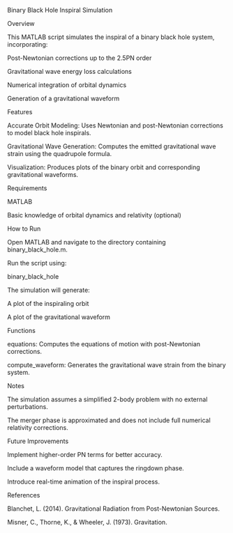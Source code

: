 Binary Black Hole Inspiral Simulation

Overview

This MATLAB script simulates the inspiral of a binary black hole system, incorporating:

Post-Newtonian corrections up to the 2.5PN order

Gravitational wave energy loss calculations

Numerical integration of orbital dynamics

Generation of a gravitational waveform

Features

Accurate Orbit Modeling: Uses Newtonian and post-Newtonian corrections to model black hole inspirals.

Gravitational Wave Generation: Computes the emitted gravitational wave strain using the quadrupole formula.

Visualization: Produces plots of the binary orbit and corresponding gravitational waveforms.

Requirements

MATLAB

Basic knowledge of orbital dynamics and relativity (optional)

How to Run

Open MATLAB and navigate to the directory containing binary_black_hole.m.

Run the script using:

binary_black_hole

The simulation will generate:

A plot of the inspiraling orbit

A plot of the gravitational waveform

Functions

equations: Computes the equations of motion with post-Newtonian corrections.

compute_waveform: Generates the gravitational wave strain from the binary system.

Notes

The simulation assumes a simplified 2-body problem with no external perturbations.

The merger phase is approximated and does not include full numerical relativity corrections.

Future Improvements

Implement higher-order PN terms for better accuracy.

Include a waveform model that captures the ringdown phase.

Introduce real-time animation of the inspiral process.

References

Blanchet, L. (2014). Gravitational Radiation from Post-Newtonian Sources.

Misner, C., Thorne, K., & Wheeler, J. (1973). Gravitation.

